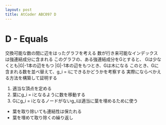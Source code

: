 ```yaml
---
layout: post
title: AtCoder ABC097 D
---
```


# D - Equals

交換可能な数の間に辺をはったグラフを考える
数が行き来可能なインデックスは強連結成分に含まれる
このグラフの、ある強連結成分をGとすると、
Gは少なくとも|G|-1本の辺をもつ
|G|-1本の辺をもつとき、Gは木になる
このとき、Gに含まれる数を並べ替えて、g_i = iにできるかどうかを考察する
実際にならべかえる方法を構築して証明する
1. 適当な頂点を定める
2. 葉にg_i = iとなるように数を移動する
3. Gにg_i = iとなるノードがないg_iは適当に葉を埋めるために使う

- 葉を取り除いても連結性は保たれる
- 葉を埋めて取り除くの繰り返し
